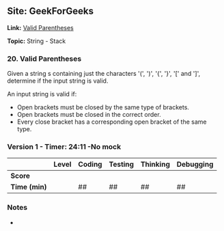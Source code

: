 ## Site: GeekForGeeks

**Link:** [Valid Parentheses](https://leetcode.com/problems/valid-parentheses/description/)

**Topic:** String - Stack

### 20. Valid Parentheses

Given a string s containing just the characters '(', ')', '{', '}', '[' and ']', determine if the input string is valid.

An input string is valid if:

- Open brackets must be closed by the same type of brackets.
- Open brackets must be closed in the correct order.
- Every close bracket has a corresponding open bracket of the same type.

### Version 1 - Timer: 24:11 -No mock

|           | Level | Coding | Testing | Thinking | Debugging  |
|-----------|-------|--------|---------|----------|------------|
| **Score** |      |      |        |        |         |
| **Time (min)** | | ## | ## | ## | ## |

### Notes
-
